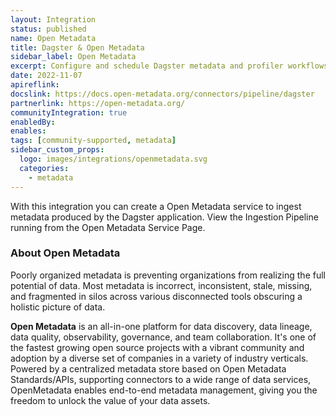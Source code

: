 ```yaml
---
layout: Integration
status: published
name: Open Metadata
title: Dagster & Open Metadata
sidebar_label: Open Metadata
excerpt: Configure and schedule Dagster metadata and profiler workflows from the OpenMetadata UI.
date: 2022-11-07
apireflink:
docslink: https://docs.open-metadata.org/connectors/pipeline/dagster
partnerlink: https://open-metadata.org/
communityIntegration: true
enabledBy:
enables:
tags: [community-supported, metadata]
sidebar_custom_props: 
  logo: images/integrations/openmetadata.svg
  categories:
    - metadata
---
```


With this integration you can create a Open Metadata service to ingest metadata produced by the Dagster application. View the Ingestion Pipeline running from the Open Metadata Service Page.

### About Open Metadata

Poorly organized metadata is preventing organizations from realizing the full potential of data. Most metadata is incorrect, inconsistent, stale, missing, and fragmented in silos across various disconnected tools obscuring a holistic picture of data.

**Open Metadata** is an all-in-one platform for data discovery, data lineage, data quality, observability, governance, and team collaboration. It's one of the fastest growing open source projects with a vibrant community and adoption by a diverse set of companies in a variety of industry verticals. Powered by a centralized metadata store based on Open Metadata Standards/APIs, supporting connectors to a wide range of data services, OpenMetadata enables end-to-end metadata management, giving you the freedom to unlock the value of your data assets.

